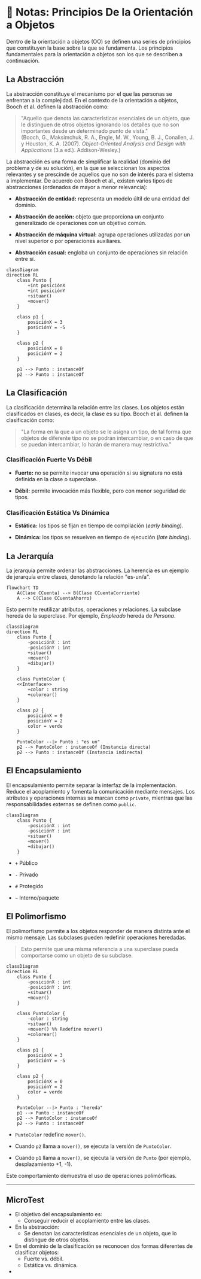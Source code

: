 # 📘 Notas: Principios De la Orientación a Objetos

Dentro de la orientación a objetos (OO) se definen una series de principios que constituyen la base sobre la que se fundamenta. Los principios fundamentales para la orientación a objetos son los que se describen a continuación.

## La Abstracción

La abstracción constituye el mecanismo por el que las personas se enfrentan a la complejidad. En el contexto de la orientación a objetos, Booch et al. definen la abstracción como:

> "Aquello que denota las características esenciales de un objeto, que le distinguen de otros objetos ignorando los detalles que no son importantes desde un determinado punto de vista."  
> (Booch, G., Maksimchuk, R. A., Engle, M. W., Young, B. J., Conallen, J. y Houston, K. A. (2007). _Object-Oriented Analysis and Design with Applications_ (3.a ed.). Addison-Wesley.)

La abstracción es una forma de simplificar la realidad (dominio del problema y de su solución), en la que se seleccionan los aspectos relevantes y se prescinde de aquellos que no son de interés para el sistema a implementar. De acuerdo con Booch et al., existen varios tipos de abstracciones (ordenados de mayor a menor relevancia):

- **Abstracción de entidad:** representa un modelo últil de una entidad del dominio.
    
- **Abstracción de acción:** objeto que proporciona un conjunto generalizado de operaciones con un objetivo común.
    
- **Abstracción de máquina virtual:** agrupa operaciones utilizadas por un nivel superior o por operaciones auxiliares.
    
- **Abstracción casual:** engloba un conjunto de operaciones sin relación entre sí.

```mermaid
classDiagram
direction RL
    class Punto {
        +int posiciónX
        +int posiciónY
        +situar()
        +mover()
    }

    class p1 {
        posiciónX = 3
        posiciónY = -5
    }

    class p2 {
        posiciónX = 0
        posiciónY = 2
    }

    p1 --> Punto : instanceOf
    p2 --> Punto : instanceOf
```

## La Clasificación

La clasificación determina la relación entre las clases. Los objetos están clasificados en clases, es decir, la clase es su tipo. Booch et al. definen la clasificación como:

> "La forma en la que a un objeto se le asigna un tipo, de tal forma que objetos de diferente tipo no se podrán intercambiar, o en caso de que se puedan intercambiar, lo harán de manera muy restrictiva."

### Clasificación Fuerte Vs Débil

- **Fuerte:** no se permite invocar una operación si su signatura no está definida en la clase o superclase.
    
- **Débil:** permite invocación más flexible, pero con menor seguridad de tipos.

### Clasificación Estática Vs Dinámica

- **Estática:** los tipos se fijan en tiempo de compilación (_early binding_).
    
- **Dinámica:** los tipos se resuelven en tiempo de ejecución (_late binding_).

## La Jerarquía

La jerarquía permite ordenar las abstracciones. La herencia es un ejemplo de jerarquía entre clases, denotando la relación "es-un/a".

```mermaid
flowchart TD
    A(Clase CCuenta) --> B(Clase CCuentaCorriente)
    A --> C(Clase CCuentaAhorro)
```

Esto permite reutilizar atributos, operaciones y relaciones. La subclase hereda de la superclase. Por ejemplo, _Empleado_ hereda de _Persona_.

```mermaid
classDiagram
direction RL
    class Punto {
        -posiciónX : int
        -posiciónY : int
        +situar()
        +mover()
        +dibujar()
    }

    class PuntoColor {
    <<Interface>> 
        +color : string
        +colorear()
    }

    class p2 {
        posiciónX = 0
        posiciónY = 2
        color = verde
    }

    PuntoColor --|> Punto : "es un"
    p2 --> PuntoColor : instanceOf (Instancia directa)
    p2 --> Punto : instanceOf (Instancia indirecta)
```

## El Encapsulamiento

El encapsulamiento permite separar la interfaz de la implementación. Reduce el acoplamiento y fomenta la comunicación mediante mensajes. Los atributos y operaciones internas se marcan como `private`, mientras que las responsabilidades externas se definen como `public`.

```mermaid
classDiagram
    class Punto {
        -posiciónX : int
        -posiciónY : int
        +situar()
        +mover()
        +dibujar()
    }
```

- `+` Público
    
- `-` Privado
    
- `#` Protegido
    
- `~` Interno/paquete

## El Polimorfismo

El polimorfismo permite a los objetos responder de manera distinta ante el mismo mensaje. Las subclases pueden redefinir operaciones heredadas.

> Esto permite que una misma referencia a una superclase pueda comportarse como un objeto de su subclase.

```mermaid
classDiagram	
direction RL
    class Punto {
        -posiciónX : int
        -posiciónY : int
        +situar()
        +mover()
    }

    class PuntoColor {
        -color : string
        +situar()
        +mover() %% Redefine mover()
        +colorear()
    }

    class p1 {
        posiciónX = 3
        posiciónY = -5
    }

    class p2 {
        posiciónX = 0
        posiciónY = 2
        color = verde
    }

    PuntoColor --|> Punto : "hereda"
    p1 --> Punto : instanceOf
    p2 --> PuntoColor : instanceOf
    p2 --> Punto : instanceOf
```

- `PuntoColor` redefine `mover()`.
    
- Cuando `p2` llama a `mover()`, se ejecuta la versión de `PuntoColor`.
    
- Cuando `p1` llama a `mover()`, se ejecuta la versión de `Punto` (por ejemplo, desplazamiento +1, -1).

Este comportamiento demuestra el uso de operaciones polimórficas.

---

## MicroTest

- El objetivo del encapsulamiento es:
	- Conseguir reducir el acoplamiento entre las clases.
- En la abstracción:
	- Se denotan las características esenciales de un objeto, que lo distingue de otros objetos.
- En el dominio de la clasificación se reconocen dos formas diferentes de clasificar objetos:
	- Fuerte vs. débil.
	- Estática vs. dinámica.
- 